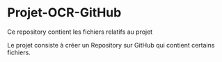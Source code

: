 # Projet-OCR-GitHub
Ce repository contient les fichiers relatifs au projet

Le projet consiste à créer un Repository sur GitHub qui contient certains fichiers. 
